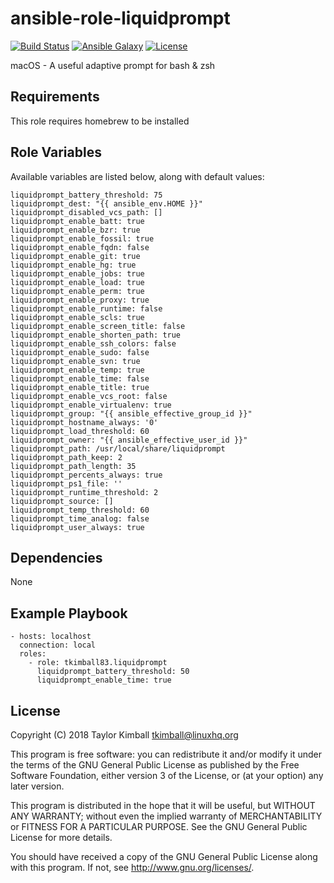 # ansible-role-liquidprompt

[![Build Status](https://travis-ci.org/tkimball83/ansible-role-liquidprompt.svg?branch=master)](https://travis-ci.org/tkimball83/ansible-role-liquidprompt)
[![Ansible Galaxy](https://img.shields.io/badge/ansible--galaxy-liquidprompt-blue.svg?style=flat)](https://galaxy.ansible.com/tkimball83/liquidprompt)
[![License](https://img.shields.io/badge/license-GPLv3-brightgreen.svg?style=flat)](COPYING)

macOS - A useful adaptive prompt for bash & zsh

## Requirements

This role requires homebrew to be installed

## Role Variables

Available variables are listed below, along with default values:

    liquidprompt_battery_threshold: 75
    liquidprompt_dest: "{{ ansible_env.HOME }}"
    liquidprompt_disabled_vcs_path: []
    liquidprompt_enable_batt: true
    liquidprompt_enable_bzr: true
    liquidprompt_enable_fossil: true
    liquidprompt_enable_fqdn: false
    liquidprompt_enable_git: true
    liquidprompt_enable_hg: true
    liquidprompt_enable_jobs: true
    liquidprompt_enable_load: true
    liquidprompt_enable_perm: true
    liquidprompt_enable_proxy: true
    liquidprompt_enable_runtime: false
    liquidprompt_enable_scls: true
    liquidprompt_enable_screen_title: false
    liquidprompt_enable_shorten_path: true
    liquidprompt_enable_ssh_colors: false
    liquidprompt_enable_sudo: false
    liquidprompt_enable_svn: true
    liquidprompt_enable_temp: true
    liquidprompt_enable_time: false
    liquidprompt_enable_title: true
    liquidprompt_enable_vcs_root: false
    liquidprompt_enable_virtualenv: true
    liquidprompt_group: "{{ ansible_effective_group_id }}"
    liquidprompt_hostname_always: '0'
    liquidprompt_load_threshold: 60
    liquidprompt_owner: "{{ ansible_effective_user_id }}"
    liquidprompt_path: /usr/local/share/liquidprompt
    liquidprompt_path_keep: 2
    liquidprompt_path_length: 35
    liquidprompt_percents_always: true
    liquidprompt_ps1_file: ''
    liquidprompt_runtime_threshold: 2
    liquidprompt_source: []
    liquidprompt_temp_threshold: 60
    liquidprompt_time_analog: false
    liquidprompt_user_always: true

## Dependencies

None

## Example Playbook

    - hosts: localhost
      connection: local
      roles:
        - role: tkimball83.liquidprompt
          liquidprompt_battery_threshold: 50
          liquidprompt_enable_time: true

## License

Copyright (C) 2018 Taylor Kimball <tkimball@linuxhq.org>

This program is free software: you can redistribute it and/or modify
it under the terms of the GNU General Public License as published by
the Free Software Foundation, either version 3 of the License, or
(at your option) any later version.

This program is distributed in the hope that it will be useful,
but WITHOUT ANY WARRANTY; without even the implied warranty of
MERCHANTABILITY or FITNESS FOR A PARTICULAR PURPOSE. See the
GNU General Public License for more details.

You should have received a copy of the GNU General Public License
along with this program. If not, see <http://www.gnu.org/licenses/>.
